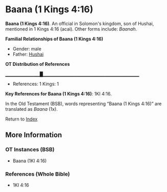 # Baana (1 Kings 4:16)
**Baana (1 Kings 4:16)**. 
An official in Solomon's kingdom, son of Hushai, mentioned in 1 Kings 4:16 (acai). 
Other forms include: 
*Baanah*. 




**Familial Relationships of Baana (1 Kings 4:16)**


* Gender: male
* Father: [Hushai](Hushai.md)


**OT Distribution of References**

▁▁▁▁▁▁▁▁▁▁█▁▁▁▁▁▁▁▁▁▁▁▁▁▁▁▁▁▁▁▁▁▁▁▁▁▁▁▁
* References: 1 Kings: 1



**Key References for Baana (1 Kings 4:16)**: 
1KI 4:16. 


In the Old Testament (BSB), words representing “Baana (1 Kings 4:16)” are translated as 
*Baana* (1x). 




Return to [Index](00-Index.md)

## More Information

### OT Instances (BSB)

* Baana (1KI 4:16)



### References (Whole Bible)

* 1KI 4:16



